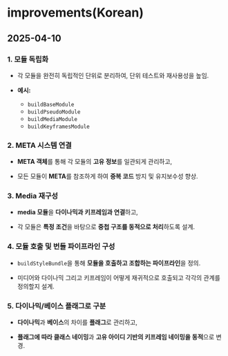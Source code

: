 # improvements(Korean)

## 2025-04-10

### 1. 모듈 독립화

-   각 모듈을 완전히 독립적인 단위로 분리하여, 단위 테스트와 재사용성을 높임.

-   **예시:**

    -   `buildBaseModule`
    -   `buildPseudoModule`
    -   `buildMediaModule`
    -   `buildKeyframesModule`

### 2. META 시스템 연결

-   **META 객체**를 통해 각 모듈의 **고유 정보**를 일관되게 관리하고,

-   모든 모듈이 **META**를 참조하게 하여 **중복 코드** 방지 및 유지보수성 향상.

### 3. Media 재구성

-   **media 모듈**을 **다이나믹과 키프레임과 연결**하고,

-   각 모듈은 **특정 조건**을 바탕으로 **중첩 구조를 동적으로 처리**하도록 설계.

### 4. 모듈 호출 및 번들 파이프라인 구성

-   `buildStyleBundle`을 통해 **모듈을 호출하고 조합하는 파이프라인**을 정의.

-   미디어와 다이나믹 그리고 키프레임이 어떻게 재귀적으로 호출되고 각각의 관계를 정의할지 설계.

### 5. 다이나믹/베이스 플래그로 구분

-   **다이나믹**과 **베이스**의 차이를 **플래그**로 관리하고,

-   **플래그에 따라 클래스 네이밍**과 **고유 아이디 기반의 키프레임 네이밍을 동적**으로 변경.
